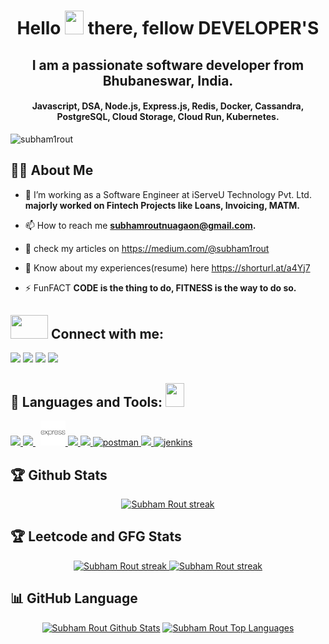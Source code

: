 <!---
subham1rout/subham1rout is a ✨ special ✨ repository because its `README.md` (this file) appears on your GitHub profile.
You can click the Preview link to take a look at your changes.
--->
<h1 align="center">Hello <img src="https://raw.githubusercontent.com/MartinHeinz/MartinHeinz/master/wave.gif" width="30px" height="38"> there, fellow DEVELOPER'S</h1>
<h2 align="center"> I am a passionate software developer from Bhubaneswar, India. </h2>
<h4 align="center"> Javascript, DSA, Node.js, Express.js, Redis, Docker, Cassandra, PostgreSQL, Cloud Storage, Cloud Run, Kubernetes. </h4>

<p align="left"> <img src="https://komarev.com/ghpvc/?username=subham1rout&label=Profile%20views&color=0e75b6&style=flat" alt="subham1rout" /> </p>
<!---
<p align="left"> <a href="https://github.com/ryo-ma/github-profile-trophy"><img src="https://github-profile-trophy.vercel.app/?username=subham1rout" alt="subham1rout" /></a> </p>

<p align="left"> <a href="https://twitter.com/subham1rout" target="blank"><img src="https://img.shields.io/twitter/follow/subham1rout?logo=twitter&style=for-the-badge" alt="subham1rout" /></a> </p> --->

## 🙋‍♂️ About Me

- 🔭 I’m working as a Software Engineer at iServeU Technology Pvt. Ltd. **majorly worked on Fintech Projects like Loans, Invoicing, MATM.**

<!--- 🌱 I’m currently learning **Advanced JS, Node.js, Express.js, and DSA topics.** -->

<!--- 👯 I’m looking to collaborate on **Javascript and NodeJS.** 

- 💬 Ask me about **Backend Development and DSA.** -->

- 📫 How to reach me **subhamroutnuagaon@gmail.com.**

- 👯 check my articles on https://medium.com/@subham1rout

- 📄 Know about my experiences(resume) here https://shorturl.at/a4Yj7

- ⚡ FunFACT **CODE is the thing to do, FITNESS is the way to do so.**

## <img src='https://raw.githubusercontent.com/ShahriarShafin/ShahriarShafin/main/Assets/handshake.gif' width="60px" height="38"> Connect with me: 
<p align="left">

<a href = "https://www.linkedin.com/in/subhamrout/"><img src="https://img.icons8.com/fluent/48/000000/linkedin.png"/></a> 
<a href = "https://twitter.com/subham1rout"><img src="https://img.icons8.com/fluent/48/000000/twitter.png"/></a> 
<a href = "https://www.instagram.com/subham1rout"><img src="https://img.icons8.com/fluent/48/000000/instagram-new.png"/></a> 
<a href = "https://www.medium.com/@subham1rout"><img src="https://img.icons8.com/fluent/48/000000/medium-logo.png"/></a> 

</p>

## 🚀 Languages and Tools: <img src = "https://media2.giphy.com/media/QssGEmpkyEOhBCb7e1/giphy.gif?cid=ecf05e47a0n3gi1bfqntqmob8g9aid1oyj2wr3ds3mg700bl&rid=giphy.gif" width = 30px height="38">
<p align="left"> 
<!--<a href="https://reactjs.org/" target="_blank"> <img src="https://img.icons8.com/color/48/000000/react-native.png"/> </a> -->
    <a href="https://developer.mozilla.org/en-US/docs/Web/JavaScript" target="_blank"> <img src="https://img.icons8.com/color/48/000000/javascript.png"/> </a> 
    <a style="padding-right:8px;" href="https://nodejs.org" target="_blank"> <img src="https://img.icons8.com/color/48/000000/nodejs.png"/> </a> 
    <a href="https://expressjs.com" target="_blank"> <img src="https://raw.githubusercontent.com/devicons/devicon/master/icons/express/express-original-wordmark.svg" alt="express" width="40" height="40"/> </a>
  <a href="https://redis.com/" target="_blank"> <img src="https://img.icons8.com/color/48/000000/redis.png"/> </a>
  <a href="https://docker.com/" target="_blank"> <img src="https://img.icons8.com/color/48/000000/docker.png"/> </a>
<!--     <a href="https://firebase.google.com/" target="_blank"> <img src="https://img.icons8.com/color/48/000000/firebase.png"/> </a>  -->
    <a href="https://postman.com" target="_blank"> <img src="https://www.vectorlogo.zone/logos/getpostman/getpostman-icon.svg" alt="postman" width="45" height="45"/> </a>   
    <a href="https://git-scm.com/" target="_blank"> <img src="https://img.icons8.com/color/48/000000/git.png"/> </a> 
    <a href="https://www.jenkins.io" target="_blank"> <img src="https://www.vectorlogo.zone/logos/jenkins/jenkins-icon.svg" alt="jenkins" width="48" height="48"/> </a> 
<!--     <a href="https://redux.js.org" target="_blank"> <img src="https://img.icons8.com/color/48/000000/redux.png"/> </a> -->

</p>

## 🏆 Github Stats

<p align="center">
    <a href="https://github.com/subham1rout/github-readme-streak-stats">
        <img title="🔥 Get streak stats for your profile at git.io/streak-stats" alt="Subham Rout streak" src="https://github-readme-streak-stats.herokuapp.com/?user=subham1rout&hide_border=true&stroke=0000"/>
    </a>
</p>

## 🏆 Leetcode and GFG Stats
<p align="center">
    <a href="https://leetcode-badge-sage.vercel.app/badge/subham1rout?theme=neutral" >
        <img title="🔥 Get streak stats for your profile at git.io/streak-stats" alt="Subham Rout streak" src="https://leetcode-badge-sage.vercel.app/badge/subham1rout?theme=neutral"/>
    </a>
    <a href="https://geeks-for-geeks-stats-api.vercel.app/?userName=subham_rout">
        <img title="🔥 Get streak stats for your profile at git.io/streak-stats" alt="Subham Rout streak" src="https://geeks-for-geeks-stats-api.vercel.app/?userName=subham_rout"/>
    </a>

</p>

## 📊 GitHub Language
<p align="center">
    <a href="https://github.com/subham1rout/github-readme-stats"><img alt="Subham Rout Github Stats" src="https://github-readme-stats.vercel.app/api?username=subham1rout&show_icons=true&count_private=true&hide_border=true" /></a>
     <a href="https://github.com/subham1rout/github-readme-stats"><img alt="Subham Rout Top Languages" src="https://github-readme-stats.vercel.app/api/top-langs/?username=subham1rout&langs_count=8&count_private=true&layout=compact&hide_border=true" /></a>
  <br/>
</p>

<!--- [![Top Langs](https://github-readme-stats.vercel.app/api/top-langs/?username=subham1rout)](https://github.com/anuraghazra/github-readme-stats) (https://leetcode-badge-sage.vercel.app/badge/subham1rout?theme=neutral)-->
